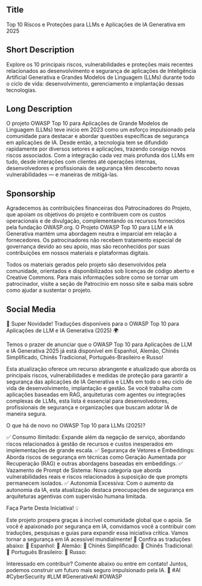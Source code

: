 ## Title

Top 10 Riscos e Proteções para LLMs e Aplicações de IA Generativa em 2025

## Short Description

Explore os 10 principais riscos, vulnerabilidades e proteções mais recentes relacionados ao desenvolvimento e segurança de aplicações de Inteligência Artificial Generativa e Grandes Modelos de Linguagem (LLMs) durante todo o ciclo de vida: desenvolvimento, gerenciamento e implantação dessas tecnologias.

## Long Description

O projeto OWASP Top 10 para Aplicações de Grande Modelos de Linguagem (LLMs) teve inicio em 2023 como um esforço impulsionado pela comunidade para destacar e abordar questões específicas de segurança em aplicações de IA. Desde então, a tecnologia tem se difundido rapidamente por diversos setores e aplicações, trazendo consigo novos riscos associados. Com a integração cada vez mais profunda dos LLMs em tudo, desde interações com clientes até operações internas, desenvolvedores e profissionais de segurança têm descoberto novas vulnerabilidades — e maneiras de mitigá-las.

## Sponsorship

Agradecemos às contribuições financeiras dos Patrocinadores do Projeto, que apoiam os objetivos do projeto e contribuem com os custos operacionais e de divulgação, complementando os recursos fornecidos pela fundação OWASP.org. O Projeto OWASP Top 10 para LLM e IA Generativa mantém uma abordagem neutra e imparcial em relação a fornecedores. Os patrocinadores não recebem tratamento especial de governança devido ao seu apoio, mas são reconhecidos por suas contribuições em nossos materiais e plataformas digitais.

Todos os materiais gerados pelo projeto são desenvolvidos pela comunidade, orientados e disponibilizados sob licenças de código aberto e Creative Commons. Para mais informações sobre como se tornar um patrocinador, visite a seção de Patrocínio em nosso site e saiba mais sobre como ajudar a sustentar o projeto.

## Social Media

🚀 Super Novidade! Traduções disponíveis para o OWASP Top 10 para Aplicações de LLM e IA Generativa (2025) 🌍

Temos o prazer de anunciar que o OWASP Top 10 para Aplicações de LLM e IA Generativa 2025 já está disponível em Espanhol, Alemão, Chinês Simplificado, Chinês Tradicional, Português-Brasileiro e Russo!

Esta atualização oferece um recurso abrangente e atualizado que aborda os principais riscos, vulnerabilidades e medidas de proteção para garantir a segurança das aplicações de IA Generativa e LLMs em todo o seu ciclo de vida de desenvolvimento, implantação e gestão. Se você trabalha com aplicações baseadas em RAG, arquiteturas com agentes ou integrações complexas de LLMs, esta lista é essencial para desenvolvedores, profissionais de segurança e organizações que buscam adotar IA de maneira segura.

O que há de novo no OWASP Top 10 para LLMs (2025)?

✅ Consumo Ilimitado: Expande além da negação de serviço, abordando riscos relacionados à gestão de recursos e custos inesperados em implementações de grande escala.
✅ Segurança de Vetores e Embeddings: Aborda riscos de segurança em técnicas como Geração Aumentada por Recuperação (RAG) e outras abordagens baseadas em embeddings.
✅ Vazamento de Prompt de Sistema: Nova categoria que aborda vulnerabilidades reais e riscos relacionados à suposição de que prompts permanecem isolados.
✅ Autonomia Excessiva: Com o aumento da autonomia da IA, esta atualização destaca preocupações de segurança em arquiteturas agentivas com supervisão humana limitada.

Faça Parte Desta Iniciativa! 💡

Este projeto prospera graças à incrível comunidade global que o apoia. Se você é apaixonado por segurança em IA, convidamos você a contribuir com traduções, pesquisas e guias para expandir essa iniciativa crítica. Vamos tornar a segurança em IA acessível mundialmente!
📢 Confira as traduções abaixo:
 🔗 Espanhol:
 🔗 Alemão:
 🔗 Chinês Simplificado:
 🔗 Chinês Tradicional:
 🔗 Português Brasileiro:
 🔗 Russo:

Interessado em contribuir? Comente abaixo ou entre em contato! Juntos, podemos construir um futuro mais seguro impulsionado pela IA.  💙 #AI #CyberSecurity #LLM #GenerativeAI #OWASP
